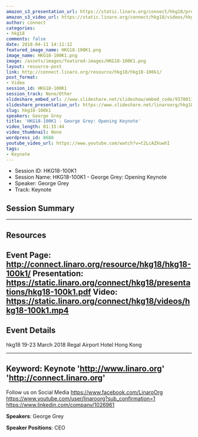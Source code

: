 ```yaml
---
amazon_s3_presentation_url: https://static.linaro.org/connect/hkg18/presentations/hkg18-100k1.pdf
amazon_s3_video_url: https://static.linaro.org/connect/hkg18/videos/hkg18-100k1.mp4
author: connect
categories:
- hkg18
comments: false
date: 2018-04-11 14:11:12
featured_image_name: HKG18-100K1.png
image_name: HKG18-100K1.png
image: /assets/images/featured-images/HKG18-100K1.png
layout: resource-post
link: http://connect.linaro.org/resource/hkg18/hkg18-100k1/
post_format:
- Video
session_id: HKG18-100K1
session_track: None/Other
slideshare_embed_url: //www.slideshare.net/slideshow/embed_code/93780111
slideshare_presentation_url: https://www.slideshare.net/linaroorg/hkg18100k1-george-grey-opening-keynote
slug: hkg18-100k1
speakers: George Grey
title: 'HKG18-100K1 - George Grey: Opening Keynote'
video_length: 01:15:44
video_thumbnail: None
wordpress_id: 8688
youtube_video_url: https://www.youtube.com/watch?v=t2LcAZXuwhI
tags:
- Keynote
---
```


- Session ID: HKG18-100K1
- Session Name: HKG18-100K1 - George Grey: Opening Keynote
- Speaker: George Grey
- Track: Keynote

## Session Summary

---------------------------------------------------
## Resources
Event Page: http://connect.linaro.org/resource/hkg18/hkg18-100k1/
Presentation: https://static.linaro.org/connect/hkg18/presentations/hkg18-100k1.pdf
Video: https://static.linaro.org/connect/hkg18/videos/hkg18-100k1.mp4
---------------------------------------------------
## Event Details
hkg18
19-23 March 2018
Regal Airport Hotel Hong Kong

---------------------------------------------------
Keyword: Keynote
'http://www.linaro.org'
'http://connect.linaro.org'
---------------------------------------------------
Follow us on Social Media
https://www.facebook.com/LinaroOrg
https://www.youtube.com/user/linaroorg?sub_confirmation=1
https://www.linkedin.com/company/1026961

**Speakers**: George Grey

**Speaker Positions**: CEO